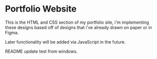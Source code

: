 # Portfolio Website

This is the HTML and CSS section of my portfolio site, i'm implementing these
designs based off of designs that i've already drawn on paper or in Figma. 

Later functionality will be added via JavaScript in the future. 

README update test from windows. 